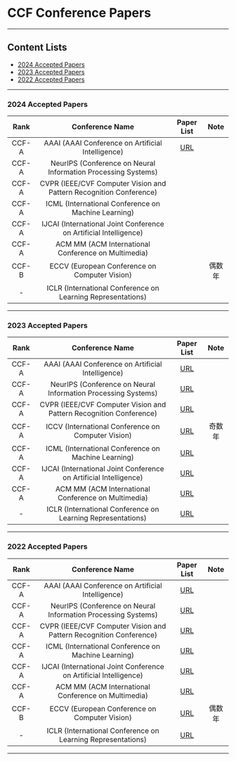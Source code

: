 # CCF Conference Papers

---

## Content Lists
- [2024 Accepted Papers](#2024)
- [2023 Accepted Papers](#2023)
- [2022 Accepted Papers](#2022)

---

<a name="2024" />

### 2024 Accepted Papers

| Rank | Conference Name | Paper List | Note |
| :---: | :---: | :---: | :---: |
| CCF-A | AAAI (AAAI Conference on Artificial Intelligence)| [URL](https://dblp.org/db/conf/aaai/aaai2024.html) |
| CCF-A | NeurIPS (Conference on Neural Information Processing Systems)|  |
| CCF-A | CVPR (IEEE/CVF Computer Vision and Pattern Recognition Conference)|  |
| CCF-A | ICML (International Conference on Machine Learning)|  |
| CCF-A | IJCAI (International Joint Conference on Artificial Intelligence)|  |
| CCF-A | ACM MM (ACM International Conference on Multimedia)|  |
| CCF-B | ECCV (European Conference on Computer Vision)|  | 偶数年 |
| - | ICLR (International Conference on Learning Representations)|  |

---

<a name="2023" />

### 2023 Accepted Papers

| Rank | Conference Name | Paper List | Note |
| :---: | :---: | :---: | :---: |
| CCF-A | AAAI (AAAI Conference on Artificial Intelligence)| [URL](https://dblp.org/db/conf/aaai/aaai2023.html) |
| CCF-A | NeurIPS (Conference on Neural Information Processing Systems)| [URL](https://dblp.org/db/conf/nips/neurips2023.html) |
| CCF-A | CVPR (IEEE/CVF Computer Vision and Pattern Recognition Conference)| [URL](https://openaccess.thecvf.com/CVPR2023?day=all) |
| CCF-A | ICCV (International Conference on Computer Vision)| [URL](https://openaccess.thecvf.com/ICCV2023?day=all) | 奇数年 |
| CCF-A | ICML (International Conference on Machine Learning)| [URL](https://dblp.org/db/conf/icml/icml2023.html) |
| CCF-A | IJCAI (International Joint Conference on Artificial Intelligence)| [URL](https://dblp.org/db/conf/ijcai/ijcai2023.html) |
| CCF-A | ACM MM (ACM International Conference on Multimedia)| [URL](https://dblp.org/db/conf/mm/mm2023.html) |
| - | ICLR (International Conference on Learning Representations)| [URL](https://dblp.org/db/conf/iclr/iclr2023.html) |

---

<a name="2022" />

### 2022 Accepted Papers

| Rank | Conference Name | Paper List | Note |
| :---: | :---: | :---: | :---: |
| CCF-A | AAAI (AAAI Conference on Artificial Intelligence)| [URL](https://dblp.org/db/conf/aaai/aaai2022.html) |
| CCF-A | NeurIPS (Conference on Neural Information Processing Systems)| [URL](https://dblp.org/db/conf/nips/neurips2022.html) |
| CCF-A | CVPR (IEEE/CVF Computer Vision and Pattern Recognition Conference)| [URL](https://openaccess.thecvf.com/CVPR2022?day=all) |
| CCF-A | ICML (International Conference on Machine Learning)| [URL](https://dblp.org/db/conf/icml/icml2022.html) |
| CCF-A | IJCAI (International Joint Conference on Artificial Intelligence)| [URL](https://dblp.org/db/conf/ijcai/ijcai2022.html) |
| CCF-A | ACM MM (ACM International Conference on Multimedia)| [URL](https://dblp.org/db/conf/mm/mm2022.html) |
| CCF-B | ECCV (European Conference on Computer Vision)| [URL](https://dblp.org/db/conf/eccv/index.html) | 偶数年 |
| - | ICLR (International Conference on Learning Representations)| [URL](https://dblp.org/db/conf/iclr/iclr2022.html) |

---

